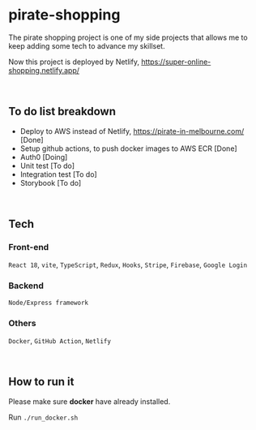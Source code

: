 # pirate-shopping

The pirate shopping project is one of my side projects that allows me to keep adding some tech to advance my skillset.

Now this project is deployed by Netlify, https://super-online-shopping.netlify.app/

<br/>

## To do list breakdown
- Deploy to AWS instead of Netlify, https://pirate-in-melbourne.com/  [Done]
- Setup github actions, to push docker images to AWS ECR [Done]
- Auth0  [Doing]
- Unit test [To do]
- Integration test [To do]
- Storybook [To do]




<br/>

## Tech
### Front-end
`React 18`, `vite`, `TypeScript`, `Redux`, `Hooks`, `Stripe`, `Firebase`, `Google Login`

### Backend
`Node/Express framework`

### Others
`Docker`, `GitHub Action`, `Netlify`

<br/>

## How to run it
Please make sure **docker** have already installed.

Run `./run_docker.sh`
